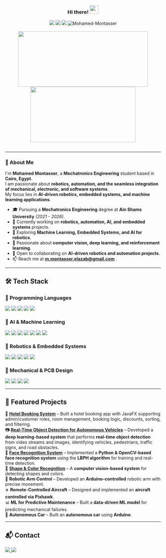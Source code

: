 <h3 align="center">
  Hi there! 
  <img src="https://media.giphy.com/media/hvRJCLFzcasrR4ia7z/giphy.gif" width="28">
</h3>

<p align="center">
  <img src="https://img.shields.io/badge/-Mechatronics Engineering-blue?style=for-the-badge">
  <img src="https://img.shields.io/badge/-AI & Robotics-green?style=for-the-badge">
  <img src="https://img.shields.io/badge/-Machine Learning-orange?style=for-the-badge">
  <img src="https://komarev.com/ghpvc/?username=Mohamed-Montasser&label=Profile%20views&color=0e75b6&style=flat" alt="Mohamed-Montasser" />
  <br><br>
  <img width="420" height="180" src="https://github-readme-stats.vercel.app/api?username=Mohamed-Montasser&theme=tokyonight&show_icons=true&hide_border=true&count_private=true" />
  <img width="340" height="180" src="https://github-readme-stats.vercel.app/api/top-langs/?username=Mohamed-Montasser&theme=tokyonight&show_icons=true&hide_border=true&layout=compact" />
  <br><br>
</p>

---
### 🚀 About Me

I'm **Mohamed Montasser**, a **Mechatronics Engineering** student based in **Cairo, Egypt**.  
I am passionate about **robotics, automation, and the seamless integration of mechanical, electronic, and software systems**.  
My focus lies in **AI-driven robotics, embedded systems, and machine learning applications**.

- 🎓 Pursuing a **Mechatronics Engineering** degree at **Ain Shams University** *(2021 - 2026)*.  
- 💼 Currently working on **robotics, automation, AI, and embedded systems** projects.  
- 🌱 Exploring **Machine Learning, Embedded Systems, and AI for robotics**.  
- 🤖 Passionate about **computer vision, deep learning, and reinforcement learning**.  
- 👯 Open to collaborating on **AI-driven robotics and automation projects**.  
- 📫 Reach me at [**m.montasser.elazab@gmail.com**](mailto:m.montasser.elazab@gmail.com)  .  

---

## 🛠️ Tech Stack

### 🔹 Programming Languages  
<p align="left">
  <img src="https://img.shields.io/badge/-Python-3776AB?style=flat-square&logo=python&logoColor=white">
  <img src="https://img.shields.io/badge/-C-A8B9CC?style=flat-square&logo=c&logoColor=white">
  <img src="https://img.shields.io/badge/-C++-00599C?style=flat-square&logo=c%2B%2B&logoColor=white">
  <img src="https://img.shields.io/badge/Java-%23ED8B00.svg?logo=openjdk&logoColor=white">
  <img src="https://img.shields.io/badge/-MATLAB-0076A8?style=flat-square&logo=mathworks&logoColor=white">
</p>

### 🔹 AI & Machine Learning  
<p align="left">
  <img src="https://img.shields.io/badge/-TensorFlow-FF6F00?style=flat-square&logo=tensorflow&logoColor=white">
  <img src="https://img.shields.io/badge/-PyTorch-EE4C2C?style=flat-square&logo=pytorch&logoColor=white">
  <img src="https://img.shields.io/badge/-Scikit Learn-F7931E?style=flat-square&logo=scikitlearn&logoColor=white">
  <img src="https://img.shields.io/badge/-OpenCV-5C3EE8?style=flat-square&logo=opencv&logoColor=white">
  <img src="https://img.shields.io/badge/-Matplotlib-11557C?style=flat-square&logo=python&logoColor=white">
  <img src="https://img.shields.io/badge/numpy-%23013243.svg?style=flat-square&logo=numpy&logoColor=white">
  <img src="https://img.shields.io/badge/pandas-%23150458.svg?style=flat-square&logo=pandas&logoColor=white">
</p>

### 🔹 Robotics & Embedded Systems  
<p align="left">
  <img src="https://img.shields.io/badge/-Arduino-00979D?style=flat-square&logo=arduino&logoColor=white">
  <img src="https://img.shields.io/badge/-ROS-22314E?style=flat-square&logo=ros&logoColor=white">
  <img src="https://img.shields.io/badge/-STM32-03234B?style=flat-square&logo=stmicroelectronics&logoColor=white">
  <img src="https://img.shields.io/badge/-ESP32-75AADB?style=flat-square&logo=espressif&logoColor=white">
  <img src="https://img.shields.io/badge/-Microcontrollers-563D7C?style=flat-square&logo=raspberrypi&logoColor=white">
</p>

### 🔹 Mechanical & PCB Design  
<p align="left">
  <img src="https://img.shields.io/badge/-SolidWorks-FF0000?style=flat-square&logo=dassaultsystemes&logoColor=white">
  <img src="https://img.shields.io/badge/Autodesk%20Inventor-CC6600?style=flat-square&logo=autodesk&logoColor=white">
  <img src="https://img.shields.io/badge/-AutoCAD-1572B6?style=flat-square&logo=autodesk&logoColor=white">
  <img src="https://img.shields.io/badge/-Altium Designer-008FC7?style=flat-square&logo=altiumdesigner&logoColor=white">
</p>

---

## 🔬 Featured Projects  

🏨 [**Hotel Booking System**](https://github.com/Mohamed-Montasser/Hotel-booking-system) – Built a hotel booking app with JavaFX supporting admin/customer roles, room management, booking logic, discounts, sorting, and filtering.  
📷 [**Real-Time Object Detection for Autonomous Vehicles**](https://github.com/Mohamed-Montasser/AutonomousVehicles-ObjectDetection) – Developed a **deep learning-based system** that performs **real-time object detection** from video streams and images, identifying vehicles, pedestrians, traffic signs, and road obstacles.    
🧐 [**Face Recognition System**](https://github.com/Mohamed-Montasser/Face-Recognition) – Implemented a **Python & OpenCV-based face recognition system** using the **LBPH algorithm** for training and real-time detection.  
🎨 [**Shape & Color Recognition**](https://github.com/Mohamed-Montasser/Shape-Color-Recognition) – A **computer vision-based system** for detecting shapes and colors.  
🦾 **Robotic Arm Control** – Developed an **Arduino-controlled** robotic arm with precise movement.  
✈️ **Remote-Controlled Aircraft** – Designed and implemented an **aircraft controlled via Pixhawk**.  
📊 **ML for Predictive Maintenance** – Built a **data-driven ML model** for predicting mechanical failures.  
🚗 **Autonomous Car** – Built an **autonomous car** using **Arduino**.  

---

## 📬 Contact  

<p align="left">
  <a href="https://www.linkedin.com/in/mohamed-montasser-/" target="_blank">
    <img src="https://img.shields.io/badge/-LinkedIn-0077B5?style=for-the-badge&logo=Linkedin&logoColor=white"/> 
  </a>
  <a href="mailto:m.montasser.elazab@gmail.com" target="_blank">
    <img src="https://img.shields.io/badge/Gmail-D14836?style=for-the-badge&logo=gmail&logoColor=white"/> 
  </a>
</p>
